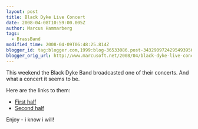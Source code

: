 ```yaml
---
layout: post
title: Black Dyke Live Concert
date: 2008-04-08T10:59:00.005Z
author: Marcus Hammarberg
tags:
  - BrassBand
modified_time: 2008-04-09T06:48:25.814Z
blogger_id: tag:blogger.com,1999:blog-36533086.post-3432909724295493956
blogger_orig_url: http://www.marcusoft.net/2008/04/black-dyke-live-concert.html
---
```



This
weekend the Black Dyke Band broadcasted one of their concerts. And what
a concert it seems to be.

Here are the links to them:

- [First half](http://video-2.leedsmet.ac.uk/view.aspx?ID=1165)
- [Second half](http://video-2.leedsmet.ac.uk/View.aspx?ID=1169)

Enjoy - i know i will!

